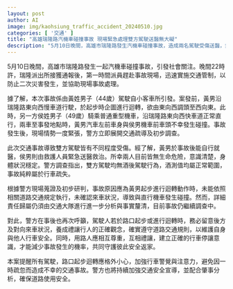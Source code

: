 ```yaml
---
layout: post
author: AI
image: img/kaohsiung_traffic_accident_20240510.jpg
categories: [ '交通' ]
title: "高雄瑞隆路汽機車碰撞事故 現場緊急處理雙方駕駛送醫無大礙"
description: "5月10日晚間，高雄市瑞隆路發生汽機車碰撞事故，造成兩名駕駛受傷送醫，無生命危險。警方調查肇事原因為轎車違規迴轉未注意來車，事故詳細責任待進一步釐清。警方呼籲駕駛人迴轉、起步務必提高警覺，遵守交通規則以確保行車安全。"
---
```

5月10日晚間，高雄市瑞隆路發生一起汽機車碰撞事故，引發社會關注。晚間22時許，瑞隆派出所接獲通報後，第一時間派員趕赴事故現場，迅速實施交通管制，以防止二次災害發生，並協助現場事故處理。

據了解，本次事故係由黃姓男子（44歲）駕駛自小客車所引發。案發前，黃男沿瑞隆路東向西慢車道行駛，於起步時企圖進行迴轉，欲由東向西調頭至西向東。此時，另一方侯姓男子（49歲）騎乘普通重型機車，沿瑞隆路東向西快車道正常直行，兩車至事發地點時，黃男汽車左前車身與侯男機車前車頭不幸發生碰撞。事故發生後，現場情勢一度緊張，警方立即展開交通疏導及初步調查。

此次交通事故導致雙方駕駛皆有不同程度受傷。經了解，黃男於事故後能自行就醫，侯男則由救護人員緊急送醫救治。所幸兩人目前皆無生命危險，意識清楚，身體狀況穩定。警方調查指出，雙方駕駛均無酒後駕駛行為，酒測值均屬正常範圍，事故純粹屬於行車疏失。

根據警方現場蒐證及初步研判，事故原因應為黃男起步進行迴轉動作時，未能依照相關道路交通規定執行，未確認來車狀況，導致與直行機車發生碰撞。然而，詳細責任歸屬仍須由交通大隊進行進一步分析與事實釐清，目前事故仍繼續調查中。

對此，警方在事後也再次呼籲，駕駛人若於路口起步或進行迴轉時，務必留意後方及對向來車狀況，養成禮讓行人的正確觀念，確實遵守道路交通規則，以維護自身與他人行車安全。同時，用路人應相互尊重，互相禮讓，建立正確的行車停讓意識，才能減少事故發生的機率，共同守護彼此安全返家。

本案提醒所有駕駛，路口起步迴轉應格外小心，加強行車警覺與注意力，避免因一時疏忽而造成不幸的交通事故。警方也將持續加強交通安全宣導，並配合肇事分析，確保道路使用安全。